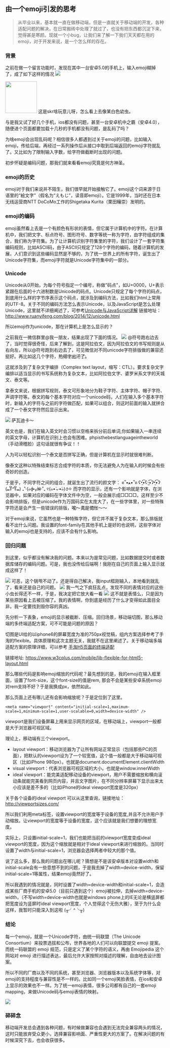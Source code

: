 ## 由一个emoji引发的思考
> 从毕业以来，基本就一直在做移动端，但是一直就关于移动端的开发，各种适配问题的解决，在日常搬砖中处理了就过了，也没有把东西都沉淀下来，觉得甚是寒颜。现就一个小bug，让我们来了解一下我们天天都在用的emoji，对于开发来说，是一个怎么样的存在。

### 背景
之前在做一个留言功能时，发现在其中一台安卓5.0的手机上，输入emoji糊掉了，成了如下这样的情况
<img src="./a.jpeg">

<img src="./aa.jpeg" width="100">
这是skr啥玩意儿呀，怎么看上去像某白色幼虫。

与是我又试了好几个手机，ios都没有问题，甚至一台安卓机中之霸（安卓4.0），随便进个页面都要加载十几秒的手机都没有问题，是乱码了吗？

为啥emoji会出现乱码呢？相信很多人都遇到过关于emoji的问题，比如输入emoji，传给后端，再经过一系列操作后从接口中取到后端返回的emoji字符就乱了。又比如为了限制输入字数，给字符做截断时出现的问题。

初步怀疑是编码问题，那我们就来看看emoji究竟是何方神圣。

### emoji的历史

emoji对于我们来说并不陌生，我们很早就开始接触它了。emoji这个词来源于日语里的“絵文字”（假名为“えもじ”，读音即emoji）。它是1999年，当时还在日本无线运营商NTT DoCoMo工作的Shigetaka Kurita（栗田穣崇）发明的。

### emoji的编码
emoji虽然看上去是一个有颜色有形状的表情，但它属于计算机中的字符。在计算机中，我们把文字、标点符号、图形符号、数字等统一称为字符，由字符组成的集合，我们称为字符集。为了让计算机识别字符集里的字符，我们设计了一套字符集编码规则，比如ASCII码，由于ASCII只规定了128个字符的编码，随着计算机的发展，人们意识到这些编码显然是不够的，为了统一世界上的所有字符，诞生出了Unicode字符集，而emoji字符就是Unicode字符集中的一部分。

### Unicode
Unicode从0开始，为每个符号指定一个编号，称做"码点"，如U+0000，U+表示紧跟在后面的十六进制数是Unicode的码点。Unicode只规定了每个字符的码点，到底用什么样的字节序表示这个码点，就涉及到编码方法，比如我们html上常用的UTF-8。关于不同的编码方法怎么表示Unicode，以及JavaScript是怎么处理Unicode，这里就不详细阐述了，可参考[Unicode与JavaScript详解](http://www.ruanyifeng.com/blog/2014/12/unicode.html)
链接地址：http://www.ruanyifeng.com/blog/2014/12/unicode.html

所以emoji作为unicode，那在计算机上是怎么显示的？

之前我在一微信群里@我一朋友，结果出现了下面的情况。
<img src="./abc.jpeg">
@符号跑右边去了，当时觉得很奇怪，后来了解到，这是阿拉伯文，因为阿拉伯文的书写规则是从右向左，所以@符号跑到右边去了，可见微信对不同unicode字符排版做的兼容还挺好。再比如这几个字符，热҈得҈字҈出҈汗҈了҈。

这就涉及到了复杂文字编排（Complex text layout，缩写：CTL）。要求复杂文字编排以适当显示的书写系统称为复杂文本，比如阿拉伯文字、婆罗米系文字的天城文、泰文等。

拿泰文来说，根据拼写规则，泰文可形象地分为鞋子字符、主体字符、帽子字符、声调字符等。泰文的每个基本字符对应一个unicode码，人们在输入多个基本字符时，新输入的字符与之前的字符做匹配，如果可以组合，则这时前面的输入就拼合成了一个泰文字符然后显示出来。

<img src="./input.gif">
萨瓦迪卡～

英文也是，我们在输入英文时会习惯以空格来拆分前后单词,你如果输入一串连续的英文字母，计算机在识别上也会有困难。phpisthebestlanguageintheworld（手动滑稽脸）这句话就很有争议！！

人为可以轻松识别一个泰文是否拼写正确，但是计算机在显示时就很难判断。

像泰文这种以特殊结束标志合成字符的本质，你无法避免人为在输入的时候会有些奇妙的创造。

于是乎，不同字符之间的组合，就诞生出了流行的颜文字：
ฅ՞•ﻌ•՞ฅ
ʕ•̼͛͡•ʕ-̺͛͡•ʔ•̮͛͡•ʔ
(⑉꒦ິ^꒦ິ⑉)
₊˚‧(๑σ̴̶̷̥́ ₃σ̴̶̷̀)·˚₊
୧(๑•̀⌄•́๑)૭✧
而字符的显示，还有一个影响就是字体，在浏览器中，如果对应的编码在字体文件中为空，一般会展示成□□□□，这样至少不会影响排版，但是unicode作为万国码实在太庞大了，在一些字体里，对一些特殊字符还是会产生一些错误的排版，唉҈～真҈是惆҈怅～～

对于emoji来说，它虽然也是一种特殊字符，但它并不属于复杂文本，那么排版就看不出什么问题。我设置的font-family在其他手机上是好的也说明，这些字体对输入的emoji也是支持的，应该不会有什么影响。

### 回归问题

到这里，似乎都没有解决我的问题。本来以为是常见问题，比如数据提交时或者数据库储存的编码问题。可是，我也没传给后端啊！我刚在自己的页面上输入显示就成这样了！

<img src="./www.gif">
可恶，这个锅甩不动了。还是得自己解决，我input框刚输入，本地看到就乱了，看来还是自己的问题。

<img src="./aaa.png">
我一气之下疯狂乱点，发现不同的表情对应的这些小虫长得还不一样，于是，我决定把它放大看一看

<img src="./2.png">
这不就是表情么，只是因为某些原因看上去被压缩了。我的表情啊，你到底是经历了什么才变得如此面目全非。我一定要找到毁你容的真凶。

先分析一下表象，emoji的显示被截断、压缩。回归场景，移动端切图，那么移动端的多终端适配方案，可不可能是问题的原因？

切图是UI给的以iphone6的屏幕宽度为准的750px视觉稿，组内方案选择参考了手淘的flexible。具体原理和这次主题无关，我就不在这里阐述了。关于移动端多端适配方案的原理详细，可以参考
[手淘H5页面的终端适配](https://www.w3cplus.com/mobile/lib-flexible-for-html5-layout.html)

链接地址: https://www.w3cplus.com/mobile/lib-flexible-for-html5-layout.html

那么哪些代码是影响emoji缩放的代码呢？最先想到的是，我的emoji在输入框里面，设置了font-size，这个font-size的值是rem,
那会不会是某些安卓系统emoji对rem支持不好？于是我换成px，依然如此。

那么页面上还有哪儿还有会影响缩放呢？于是定位到了这里。

```
<meta name="viewport" content="initial-scale=1,maximum-scale=1,minimum-scale=1,user-scalable=0,width=device-width" />
```

viewport是我们设备屏幕上用来显示网页的区域，在移动端上，viewport一般都是大于浏览器可视区域。

理论上，移动端有三个viewport。
* layout viewport：移动浏览器为了让所有网站正常显示（包括那些PC的页面），把默认的viewport设为了一个较宽值，这个值一般都是大于移动端可视区（比如iPhone 980px）。也就是document.documentElement.clientWidth
* visual viewport：代表浏览器可视区域的大小。也就是window.innerWidth
* ideal viewport：能完美适配移动设备的viewport，用户不需要缩放和横向滚动条就能完美看到网页内容，并且文字图片，在不同分辨率屏幕下显示出来太小应该是差不多的（比如iPhone的ideal viewport宽度是320px）

关于各个设备的ideal viewport 可以从这里查询，链接地址：http://viewportsizes.com/

所以我们利用meta标签，设置viewport的宽度等于设备的宽度,并且不允许用户手动缩放。让viewport的宽度等于设备的宽度，这个应该就是我们想要的理想宽度。

实际上，只设置initial-scale=1，我们也能把当前的viewport宽度变成ideal viewport的宽度，因为这个缩放就是相对于ideal viewport来进行缩放的。当同时设置了width与initial-scale=1，浏览器会选择两者中较大的那个值。

说了这么多，那么我的问题出在哪儿呢？猜想是不是该安卓版本对设置width和initial-scale会有一些意想不到的问题，于是我去掉了width=device-width，保留initial-scale=1等属性，结果emoji竟然好了。

所以我遇到的情况就是，同时设置了width=device-width和initial-scale=1，会造成某些厂商手机的安卓5.0（目前只遇到这个）emoji被拉伸，去掉width=device-width，（不写width=device-width也就是windows phone上的IE无论是横竖屏都把宽度设为竖屏时ideal viewport宽度，个人觉得这个无伤大雅），至于为什么会这样，我暂时只能深入到这啦 (╥╯^╰╥)

### 结论
每一个emoji，就是一个Unicode字符，由统一码联盟（The Unicode Consortium）来投票选拔和公布，世界各地的人们可以向联盟提交 emoji 提案。而统一码联盟的 emoji 规范，只是定义了某个字符的语义，再由 Emojipedia 这个网站对 emoji 进行描述表达，最后允许大家按照对描述的理解，自由地去设计图案。

所以不同的厂商以及不同的系统，甚至浏览器、浏览器版本以及系统字体等，对emoji的支持程度与兼容性是不一样的。比如同一个emoji笑脸表情，在ios和安卓上显示的效果也不一样。为了统一emoji表情，很多公司都有自己的一套emoji mapping，来做Unicode码与emoji表情的映射。

<img src="./ccc.png">

### 碎碎念
移动端开发总会遇到各种问题，有时候做兼容也会遇到无法完全兼容两头的情况，这时只能放弃受众更小，选择兼容影响面、严重性更大的方案了。在解决问题的有时候深究下去，也会收获很多。